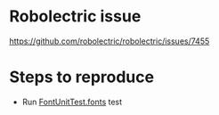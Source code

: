 # Robolectric issue
https://github.com/robolectric/robolectric/issues/7455

# Steps to reproduce
* Run [FontUnitTest.fonts](https://github.com/francescocervone/RobolectricIssue7455/blob/master/app/src/test/java/com/example/robolectricissue7455/FontUnitTest.kt#L12) test
